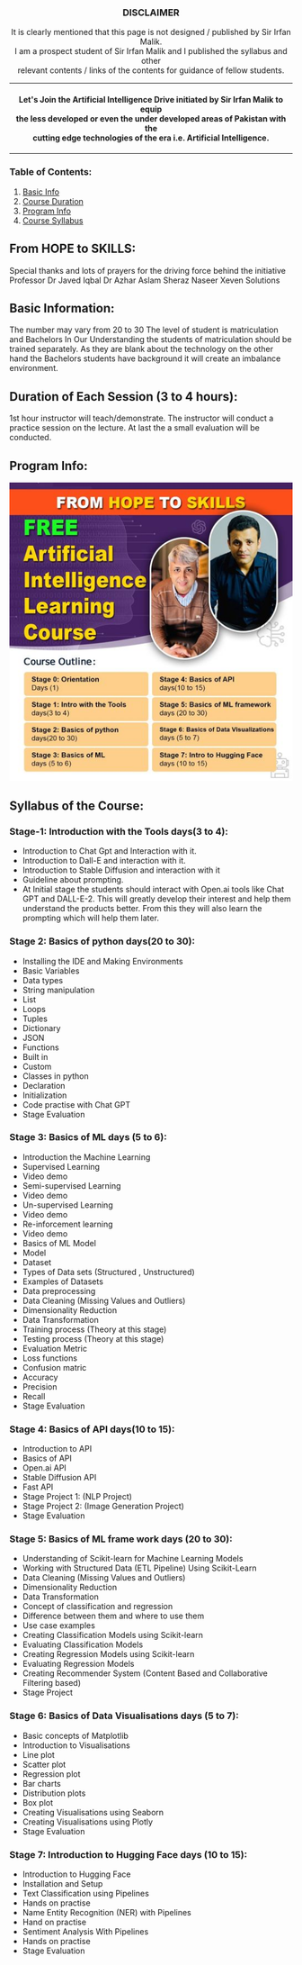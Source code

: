 <!-- # Learn AI with Irfan Malik -->
<DIV align=center>
  <h3>DISCLAIMER</h3>
  <p>It is clearly mentioned that this page is not designed / published by Sir Irfan Malik.</br> I am a prospect student of Sir Irfan Malik and    I published the syllabus and other </br> relevant contents / links of the contents for guidance of fellow students.</p>
</DIV>
<hr>



<h4 align="center">Let's Join the Artificial Intelligence Drive initiated by Sir Irfan Malik to equip </br> the less developed or even the under developed areas of Pakistan with the </br> cutting edge technologies of the era i.e. Artificial Intelligence.</h4><hr>

### Table of Contents:

 1. [Basic Info](#BasicInfo)
 2. [Course Duration](#CourseDuration)
 3. [Program Info](#ProgInfo)
 4. [Course Syllabus](#CourseSyllabus)


## From HOPE to SKILLS:
Special thanks and lots of prayers for the driving force behind the initiative Professor Dr Javed Iqbal Dr Azhar Aslam Sheraz Naseer Xeven Solutions

## Basic Information: <a name="BasicInfo"></a>
The number may vary from 20 to 30 
The level of student is matriculation and Bachelors
In Our Understanding the students of matriculation should be trained separately. As they are blank about the technology on the other hand the Bachelors students have background it will create an imbalance environment.

## Duration of Each Session (3 to 4 hours): <a name="CourseDuration"></a>
1st hour instructor will teach/demonstrate. The instructor will conduct a practice session on the lecture. At last the a small evaluation will be conducted. 

## Program Info: <a name="ProgInfo"></a>
![Program Schedule](https://github.com/ZafarBukhari/LearnAIwithIrfanMalik/blob/063942b66b86feb1732f7e2a396b82d21b5a5116/programinfoposter1.jpg)
</br>


<!-- ## Program FAQs:
![Program Info](https://www.youtube.com/watch?v=_6zP4qtIC3Y)
 -->
## Syllabus of the Course: <a name="CourseSyllabus"></a>
### Stage-1: Introduction with the Tools days(3 to 4):<a name="stage1"></a>
  - Introduction to Chat Gpt and Interaction with it.
  - Introduction to Dall-E and interaction with it.
  - Introduction to Stable Diffusion and interaction with it
  - Guideline about prompting.
  - At Initial stage the students should interact with Open.ai tools like Chat GPT and DALL-E-2. This will greatly develop their interest and help them understand the products better. From this they will also learn the prompting which will help them later.

### Stage 2: Basics of python  days(20 to 30):
  - Installing the IDE and Making Environments
  - Basic Variables
  - Data types
  - String manipulation
  - List
  - Loops
  - Tuples
  - Dictionary
  - JSON
  - Functions
  - Built in
  - Custom
  - Classes in python
  - Declaration
  - Initialization
  - Code practise with Chat GPT
  - Stage Evaluation

### Stage 3: Basics of ML days (5 to 6):
  - Introduction the Machine Learning
  - Supervised Learning
  - Video demo
  - Semi-supervised Learning
  - Video demo
  - Un-supervised Learning
  - Video demo
  - Re-inforcement learning
  - Video demo
  - Basics of ML Model
  - Model
  - Dataset
  - Types of Data sets (Structured , Unstructured)
  - Examples of Datasets
  - Data preprocessing
  - Data Cleaning (Missing Values and Outliers)
  - Dimensionality Reduction 
  - Data Transformation
  - Training process (Theory at this stage)
  - Testing process  (Theory at this stage)
  - Evaluation Metric
  - Loss functions
  - Confusion matric
  - Accuracy
  - Precision 
  - Recall 
  - Stage Evaluation

### Stage 4: Basics of API  days(10 to 15):
  - Introduction to API
  - Basics of API 
  - Open.ai API
  - Stable Diffusion API
  - Fast API
  - Stage Project 1: (NLP Project) 
  - Stage Project 2: (Image Generation Project)
  - Stage Evaluation

### Stage 5: Basics of ML frame work days (20 to 30):
  - Understanding of Scikit-learn for Machine Learning Models
  - Working with Structured Data (ETL Pipeline) Using Scikit-Learn
  - Data Cleaning (Missing Values and Outliers)
  - Dimensionality Reduction
  - Data Transformation
  - Concept of classification and regression 
  - Difference between them and where to use them
  - Use case examples
  - Creating Classification Models using Scikit-learn
  - Evaluating Classification Models
  - Creating Regression Models using Scikit-learn
  - Evaluating Regression Models
  - Creating Recommender System (Content Based and Collaborative Filtering based)
  - Stage Project

### Stage 6: Basics of Data Visualisations  days (5 to 7):
  - Basic concepts of Matplotlib
  - Introduction to Visualisations
  - Line plot
  - Scatter plot
  - Regression plot
  - Bar charts
  - Distribution plots
  - Box plot
  - Creating Visualisations using Seaborn
  - Creating Visualisations using Plotly
  - Stage Evaluation

### Stage 7: Introduction to Hugging Face  days (10 to 15):
  - Introduction to Hugging Face 
  - Installation and Setup
  - Text Classification using Pipelines
  - Hands on practise
  - Name Entity Recognition (NER) with Pipelines
  - Hand on practise
  - Sentiment Analysis With Pipelines
  - Hands on practise
  - Stage Evaluation

